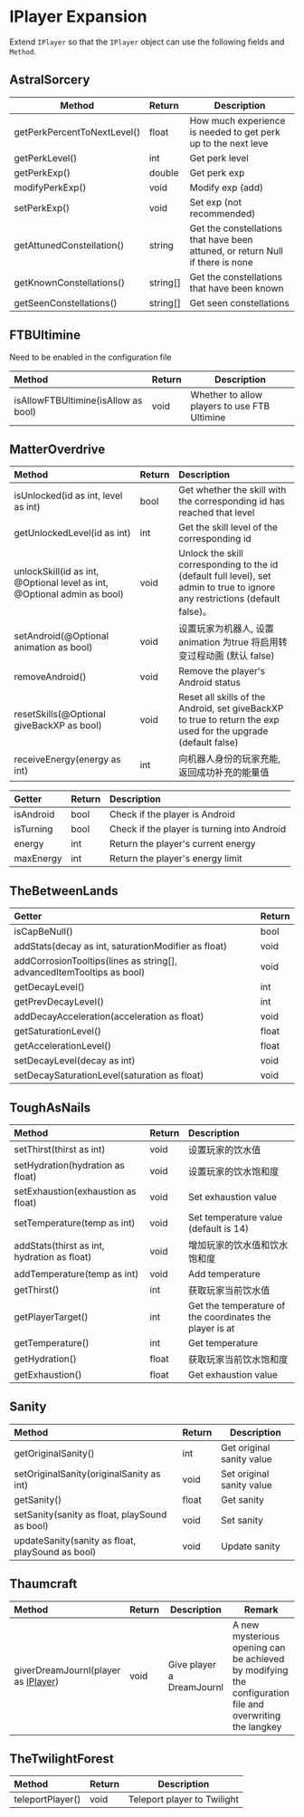 # IPlayer Expansion

Extend `IPlayer` so that the `IPlayer` object can use the following fields and  `Method`.

## AstralSorcery

| Method                  | Return | Description                      |
| --------------------------- | :------- | ------------------------------------ |
| getPerkPercentToNextLevel() | float    | How much experience is needed to get perk up to the next leve |
| getPerkLevel()              | int      | Get perk level         |
| getPerkExp()                | double   | Get perk exp |
| modifyPerkExp()             | void     | Modify exp (add) |
| setPerkExp()                | void     | Set exp (not recommended) |
| getAttunedConstellation()   | string   | Get the constellations that have been attuned, or return Null if there is none |
| getKnownConstellations()    | string[] | Get the constellations that have been known |
| getSeenConstellations()     | string[] | Get seen constellations |

## FTBUltimine

Need to be enabled in the configuration file

| Method                          | Return |Description|
| :---------------------------------- | :----- |-----------------------------------|
| isAllowFTBUltimine(isAllow as bool) | void   |Whether to allow players to use FTB Ultimine|

## MatterOverdrive

| Method                                                         | Return | Description |
| :---------------------------------------------------------------- | :------ |:----------------------------------- |
| isUnlocked(id as int, level as int) | bool | Get whether the skill with the corresponding id has reached that level |
| getUnlockedLevel(id as int) | int | Get the skill level of the corresponding id |
| unlockSkill(id as int, @Optional level as int, @Optional admin as bool) | void    | Unlock the skill corresponding to the id (default full level), set admin to true to ignore any restrictions (default false)。 |
| setAndroid(@Optional animation as bool) | void | 设置玩家为机器人, 设置 animation 为true 将启用转变过程动画 (默认 false) |
| removeAndroid() | void | Remove the player's Android status |
| resetSkills(@Optional giveBackXP as bool) | void | Reset all skills of the Android, set giveBackXP to true to return the exp used for the upgrade (default false) |
| receiveEnergy(energy as int) | int | 向机器人身份的玩家充能, 返回成功补充的能量值 |

| Getter       | Return | Description |
| :----------- | :------ | :--------------------------------------------- |
| isAndroid    | bool | Check if the player is Android |
| isTurning    | bool | Check if the player is turning into Android |
| energy       | int     | Return the player's current energy |
| maxEnergy    | int     | Return the player's energy limit |

## TheBetweenLands

| Getter                                                       | Return |
| :----------------------------------------------------------- | :----- |
| isCapBeNull()                                                | bool   |
| addStats(decay as int, saturationModifier as float)          | void   |
| addCorrosionTooltips(lines as string[], advancedItemTooltips as bool) | void   |
| getDecayLevel()                                              | int    |
| getPrevDecayLevel()                                          | int    |
| addDecayAcceleration(acceleration as float)                  | void   |
| getSaturationLevel()                                         | float  |
| getAccelerationLevel()                                       | float  |
| setDecayLevel(decay as int)                                  | void   |
| setDecaySaturationLevel(saturation as float)                 | void   |

## ToughAsNails

|Method                                   | Return | Description |
| :------------------------------------ | :----- |:----------------------------------- |
| setThirst(thirst as int)                 | void   | 设置玩家的饮水值  |
| setHydration(hydration as float)         | void   | 设置玩家的饮水饱和度  |
| setExhaustion(exhaustion as float)       | void   | Set exhaustion value |
| setTemperature(temp as int)              | void   | Set temperature value (default is 14) |
| addStats(thirst as int, hydration as float) | void   | 增加玩家的饮水值和饮水饱和度  |
| addTemperature(temp as int)              | void   | Add temperature |
| getThirst()                           | int    | 获取玩家当前饮水值  |
| getPlayerTarget()                     | int    | Get the temperature of the coordinates the player is at |
| getTemperature()                      | int    | Get temperature |
| getHydration()                        | float  | 获取玩家当前饮水饱和度  |
| getExhaustion()                       | float  | Get exhaustion value |

## Sanity

| Method                                    | Return | Description      |
| :-------------------------------------------- | :----- | -------------------- |
| getOriginalSanity()                           | int    | Get original sanity value |
| setOriginalSanity(originalSanity as int)         | void   | Set original sanity value |
| getSanity()                                   | float  | Get sanity |
| setSanity(sanity as float, playSound as bool)    | void   | Set sanity |
| updateSanity(sanity as float, playSound as bool) | void   | Update sanity |

## Thaumcraft

| Method                                                       | Return | Description               | Remark                                                       |
| :----------------------------------------------------------- | :----- | ------------------------- | ------------------------------------------------------------ |
| giverDreamJournl(player as [IPlayer](https://docs.blamejared.com/1.12/en/Vanilla/Players/IPlayer/)) | void   | Give player a DreamJournl | A new mysterious opening can be achieved by modifying the configuration file and overwriting the langkey |

## TheTwilightForest
| Method                             | Return  |Description             |
| :------------------------------- | :----- | ---------------- |
| teleportPlayer() | void   | Teleport player to Twilight |
